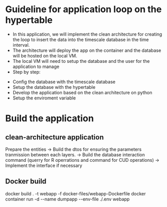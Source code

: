 # Guideline for application loop on the hypertable
- In this application, we will implement the clean architecture for creating the loop to insert the data into the timescale database in the time interval.
- The architecture will deploy the app on the container and the database will be hosted on the local VM.
- The local VM will need to setup the database and the user for the application to manage
- Step by step:
+ Config the database with the timescale database
+ Setup the database with the hypertable
+ Develop the application based on the clean architecture on python
+ Setup the enviroment variable
# Build the application
## clean-architecture application
Prepare the entities -> Build the dtos for ensuring the parameters tranmission between each layers. -> Build the database interaction command (querry for R operrations and command for CUD operations) -> Implement the interface if necessary
## Docker build
docker build . -t webapp -f docker-files/webapp-Dockerfile
docker container run -d --name dumpapp --env-file ./.env webapp